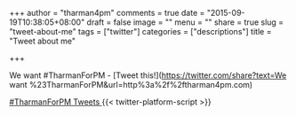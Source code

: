 +++
author = "tharman4pm"
comments = true
date = "2015-09-19T10:38:05+08:00"
draft = false
image = ""
menu = ""
share = true
slug = "tweet-about-me"
tags = ["twitter"]
categories = ["descriptions"]
title = "Tweet about me"

+++


We want #TharmanForPM - [Tweet this!](https://twitter.com/share?text=We want %23TharmanForPM&url=http%3a%2f%2ftharman4pm.com)

<!--more-->

<a class="twitter-timeline" data-dnt="true" href="https://twitter.com/hashtag/TharmanForPM" data-widget-id="645071123357433856">
  #TharmanForPM Tweets
</a>
{{< twitter-platform-script >}}
